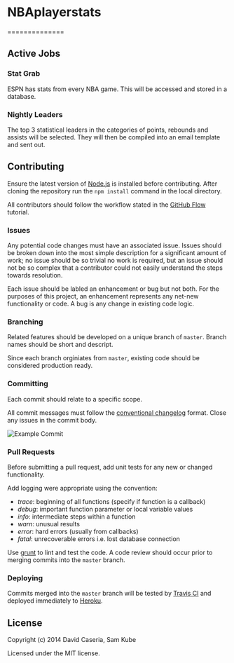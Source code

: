 # NBAplayerstats
==============

## Active Jobs

### Stat Grab

ESPN has stats from every NBA game.  This will be accessed and stored in a database.

### Nightly Leaders

The top 3 statistical leaders in the categories of points, rebounds and assists will be selected.  They will then be compiled into an email template and sent out.
## Contributing

Ensure the latest version of [Node.js](http://nodejs.org/) is installed before contributing. After cloning the repository run the `npm install` command in the local directory.

All contributors should follow the workflow stated in the [GitHub Flow](https://guides.github.com/introduction/flow/index.html) tutorial.

### Issues

Any potential code changes must have an associated issue. Issues should be broken down into the most simple description for a significant amount of work; no issue should be so trivial no work is required, but an issue should not be so complex that a contributor could not easily understand the steps towards resolution.

Each issue should be labled an enhancement or bug but not both. For the purposes of this project, an enhancement represents any net-new functionality or code. A bug is any change in existing code logic.

### Branching

Related features should be developed on a unique branch of `master`. Branch names should be short and descript.

Since each branch orginiates from `master`, existing code should be considered production ready.

### Committing

Each commit should relate to a specific scope.

All commit messages must follow the [conventional changelog](https://github.com/ajoslin/conventional-changelog/blob/master/CONVENTIONS.md) format. Close any issues in the commit body.

![Example Commit](example-commit.png)

### Pull Requests

Before submitting a pull request, add unit tests for any new or changed functionality. 

Add logging were appropriate using the convention:
- *trace*: beginning of all functions (specify if function is a callback)
- *debug*: important function parameter or local variable values
- *info*: intermediate steps within a function
- *warn*: unusual results
- *error*: hard errors (usually from callbacks)
- *fatal*: unrecoverable errors i.e. lost database connection

Use [grunt](http://gruntjs.com/) to lint and test the code. A code review should occur prior to merging commits into the `master` branch.

### Deploying

Commits merged into the `master` branch will be tested by [Travis CI](https://travis-ci.org/) and deployed immediately to [Heroku](https://www.heroku.com/).

## License

Copyright (c) 2014 David Caseria, Sam Kube

Licensed under the MIT license.
